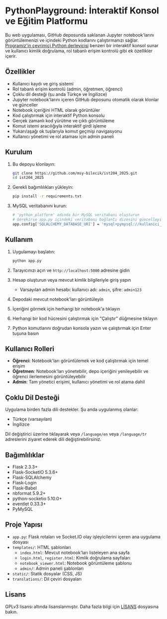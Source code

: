 # PythonPlayground: İnteraktif Konsol ve Eğitim Platformu 

Bu web uygulaması, GitHub deposunda saklanan Jupyter notebook'larını görüntülemenizi ve içindeki Python kodlarını çalıştırmanızı sağlar. [Programiz'in çevrimiçi Python derleyicisi](https://www.programiz.com/python-programming/online-compiler/) benzeri bir interaktif konsol sunar ve kullanıcı kimlik doğrulama, rol tabanlı erişim kontrolü gibi ek özellikler içerir.

## Özellikler

- Kullanıcı kaydı ve giriş sistemi
- Rol tabanlı erişim kontrolü (admin, öğretmen, öğrenci)
- Çoklu dil desteği (şu anda Türkçe ve İngilizce)
- Jupyter notebook'larını içeren GitHub deposunu otomatik olarak klonlar ve günceller
- Notebook içeriğini HTML olarak görüntüler
- Kod çalıştırmak için interaktif Python konsolu
- Gerçek zamanlı kod yürütme ve çıktı görüntüleme
- Komut istemi aracılığıyla interaktif girdi işleme
- Yukarı/aşağı ok tuşlarıyla komut geçmişi navigasyonu
- Kullanıcı yönetimi ve rol ataması için admin paneli

## Kurulum

1. Bu depoyu klonlayın:
   ```bash
   git clone https://github.com/msy-bilecik/ist204_2025.git
   cd ist204_2025
   ```

2. Gerekli bağımlılıkları yükleyin:
   ```bash
   pip install -r requirements.txt
   ```

3. MySQL veritabanını kurun:
   ```bash
   # 'python_platform' adında bir MySQL veritabanı oluşturun
   # Gerekirse app.py içindeki veritabanı bağlantı dizesini güncelleyin:
   app.config['SQLALCHEMY_DATABASE_URI'] = 'mysql+pymysql://kullanici_adi:parola@localhost/python_platform'
   ```

## Kullanım

1. Uygulamayı başlatın:
   ```bash
   python app.py
   ```

2. Tarayıcınızı açın ve `http://localhost:5000` adresine gidin

3. Hesap oluşturun veya mevcut kimlik bilgileriyle giriş yapın
   - Varsayılan admin hesabı: kullanıcı adı: `admin`, şifre: `admin123`

4. Depodaki mevcut notebook'ları görüntüleyin

5. İçeriğini görmek için herhangi bir notebook'a tıklayın

6. Herhangi bir kod hücresini çalıştırmak için "Çalıştır" düğmesine tıklayın

7. Python komutlarını doğrudan konsola yazın ve çalıştırmak için Enter tuşuna basın

## Kullanıcı Rolleri

- **Öğrenci**: Notebook'ları görüntülemek ve kod çalıştırmak için temel erişim
- **Öğretmen**: Notebook'ları yönetebilir, depo içeriğini yenileyebilir ve öğrenci ilerlemesini görüntüleyebilir
- **Admin**: Tam yönetici erişimi, kullanıcı yönetimi ve rol atama dahil

## Çoklu Dil Desteği

Uygulama birden fazla dili destekler. Şu anda uygulanmış olanlar:
- Türkçe (varsayılan)
- İngilizce

Dil değiştirici üzerine tıklayarak veya `/language/en` veya `/language/tr` adreslerini ziyaret ederek dili değiştirebilirsiniz.

## Bağımlılıklar

- Flask 2.3.3+
- Flask-SocketIO 5.3.6+
- Flask-SQLAlchemy
- Flask-Login
- Flask-Babel
- nbformat 5.9.2+
- python-socketio 5.10.0+
- eventlet 0.33.3+
- PyMySQL

## Proje Yapısı

- `app.py`: Flask rotaları ve Socket.IO olay işleyicilerini içeren ana uygulama dosyası
- `templates/`: HTML şablonları
  - `index.html`: Mevcut notebook'ları listeleyen ana sayfa
  - `login.html`, `register.html`: Kimlik doğrulama sayfaları
  - `notebook_viewer.html`: Notebook görüntüleme şablonu
  - `admin/`: Admin paneli şablonları
- `static/`: Statik dosyalar (CSS, JS)
- `translations/`: Dil çeviri dosyaları

## Lisans

GPLv3 lisansı altında lisanslanmıştır. Daha fazla bilgi için [LİSANS](LICENSE) dosyasına bakın.